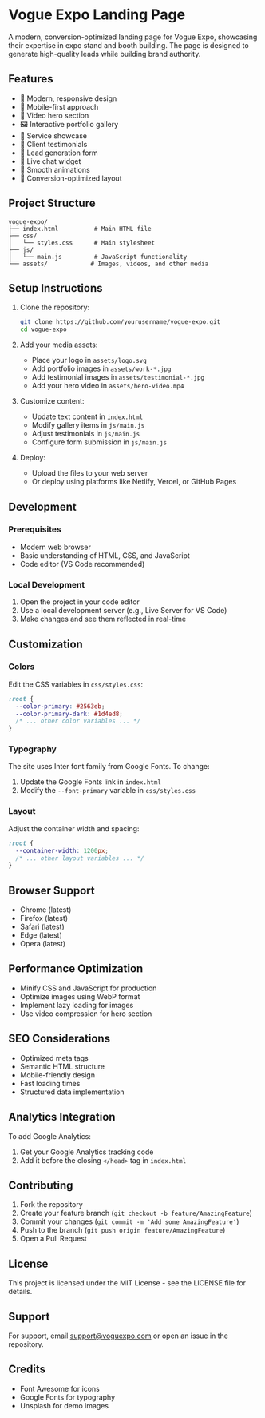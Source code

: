 # Vogue Expo Landing Page

A modern, conversion-optimized landing page for Vogue Expo, showcasing their expertise in expo stand and booth building. The page is designed to generate high-quality leads while building brand authority.

## Features

- 🎨 Modern, responsive design
- 📱 Mobile-first approach
- 🎥 Video hero section
- 🖼️ Interactive portfolio gallery
- 💼 Service showcase
- 👥 Client testimonials
- 📝 Lead generation form
- 💬 Live chat widget
- 🔄 Smooth animations
- 🎯 Conversion-optimized layout

## Project Structure

```
vogue-expo/
├── index.html          # Main HTML file
├── css/
│   └── styles.css      # Main stylesheet
├── js/
│   └── main.js         # JavaScript functionality
└── assets/            # Images, videos, and other media
```

## Setup Instructions

1. Clone the repository:

   ```bash
   git clone https://github.com/yourusername/vogue-expo.git
   cd vogue-expo
   ```

2. Add your media assets:

   - Place your logo in `assets/logo.svg`
   - Add portfolio images in `assets/work-*.jpg`
   - Add testimonial images in `assets/testimonial-*.jpg`
   - Add your hero video in `assets/hero-video.mp4`

3. Customize content:

   - Update text content in `index.html`
   - Modify gallery items in `js/main.js`
   - Adjust testimonials in `js/main.js`
   - Configure form submission in `js/main.js`

4. Deploy:
   - Upload the files to your web server
   - Or deploy using platforms like Netlify, Vercel, or GitHub Pages

## Development

### Prerequisites

- Modern web browser
- Basic understanding of HTML, CSS, and JavaScript
- Code editor (VS Code recommended)

### Local Development

1. Open the project in your code editor
2. Use a local development server (e.g., Live Server for VS Code)
3. Make changes and see them reflected in real-time

## Customization

### Colors

Edit the CSS variables in `css/styles.css`:

```css
:root {
  --color-primary: #2563eb;
  --color-primary-dark: #1d4ed8;
  /* ... other color variables ... */
}
```

### Typography

The site uses Inter font family from Google Fonts. To change:

1. Update the Google Fonts link in `index.html`
2. Modify the `--font-primary` variable in `css/styles.css`

### Layout

Adjust the container width and spacing:

```css
:root {
  --container-width: 1200px;
  /* ... other layout variables ... */
}
```

## Browser Support

- Chrome (latest)
- Firefox (latest)
- Safari (latest)
- Edge (latest)
- Opera (latest)

## Performance Optimization

- Minify CSS and JavaScript for production
- Optimize images using WebP format
- Implement lazy loading for images
- Use video compression for hero section

## SEO Considerations

- Optimized meta tags
- Semantic HTML structure
- Mobile-friendly design
- Fast loading times
- Structured data implementation

## Analytics Integration

To add Google Analytics:

1. Get your Google Analytics tracking code
2. Add it before the closing `</head>` tag in `index.html`

## Contributing

1. Fork the repository
2. Create your feature branch (`git checkout -b feature/AmazingFeature`)
3. Commit your changes (`git commit -m 'Add some AmazingFeature'`)
4. Push to the branch (`git push origin feature/AmazingFeature`)
5. Open a Pull Request

## License

This project is licensed under the MIT License - see the LICENSE file for details.

## Support

For support, email support@voguexpo.com or open an issue in the repository.

## Credits

- Font Awesome for icons
- Google Fonts for typography
- Unsplash for demo images
